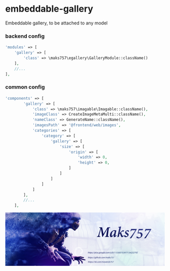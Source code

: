# embeddable-gallery
Embeddable gallery, to be attached to any model

### backend config 
```php
'modules' => [
    'gallery' => [
        'class' => \maks757\egallery\GalleryModule::className()
    ],
    //...
],
```

### common config 
```php
'components' => [
        'gallery' => [
            'class' => \maks757\imagable\Imagable::className(),
            'imageClass' => CreateImageMetaMulti::className(),
            'nameClass' => GenerateName::className(),
            'imagesPath' => '@frontend/web/images',
            'categories' => [
                'category' => [
                    'gallery' => [
                        'size' => [
                            'origin' => [
                                'width' => 0,
                                'height' => 0,
                            ]
                        ]
                    ]
                ]
            ]
        ],
        //...
    ],
```
![Alt text](/image/author.jpg "Optional title")
